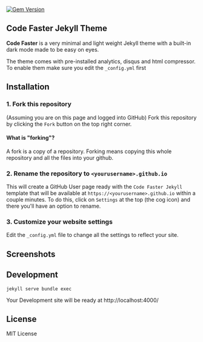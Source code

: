 [![Gem Version](https://badge.fury.io/rb/code-faster-theme.svg)](https://badge.fury.io/rb/code-faster-theme)

## Code Faster Jekyll Theme

**Code Faster** is a very minimal and light weight Jekyll theme with a built-in dark mode made to be easy on eyes.

The theme comes with pre-installed analytics, disqus and html compressor.
To enable them make sure you edit the `_config.yml` first


## Installation
### 1. Fork this repository

(Assuming you are on this page and logged into GitHub) Fork this repository by clicking the `Fork` button on the top right corner. 

#### What is "forking"?

A fork is a copy of a repository. Forking means copying this whole repository and all the files into your github.


### 2. Rename the repository to `<yourusername>.github.io`

This will create a GitHub User page ready with the `Code Faster Jekyll` template that will be available at `https://<yourusername>.github.io` within a couple minutes.  To do this, click on `Settings` at the top (the cog icon) and there you'll have an option to rename.

### 3. Customize your website settings

Edit the `_config.yml` file to change all the settings to reflect your site.

## Screenshots

## Development

```
jekyll serve bundle exec
```

Your Development site will be ready at http://localhost:4000/


## License
MIT License 
